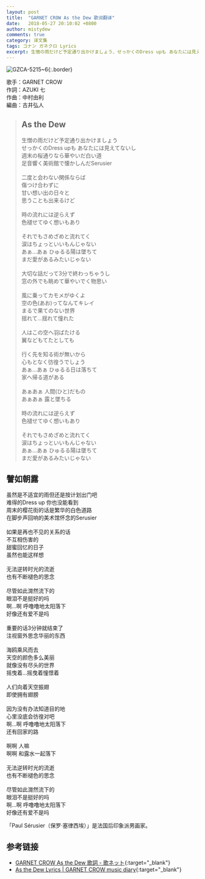 ```yaml
---
layout: post
title:  "GARNET CROW As the Dew 歌词翻译"
date:   2018-05-27 20:10:02 +0800
author: mistydew
comments: true
category: 译文集
tags: コナン ガネクロ Lyrics
excerpt: 生憎の雨だけど予定通り出かけましょう、せっかくのDress upも あなたには見えてないし。週末の桜通りなら華やいだ白い道、足音響く美術館で懐かしんだSerusier。
---
```

![GZCA-5215~6](https://crowsub.github.io/images/discography/album/GZCA-5215~6.jpg){:.border}

歌手：GARNET CROW<br>
作詞：AZUKI 七<br>
作曲：中村由利<br>
編曲：古井弘人

<blockquote class="lyric-original">
  <h2>As the Dew</h2>
  <p>
    生憎の雨だけど予定通り出かけましょう<br>
    せっかくのDress upも あなたには見えてないし<br>
    週末の桜通りなら華やいだ白い道<br>
    足音響く美術館で懐かしんだSerusier<br>
    <br>
    二度と会わない関係ならば<br>
    傷つけ合わずに<br>
    甘い想い出の日々と<br>
    思うことも出来るけど<br>
    <br>
    時の流れには逆らえず<br>
    色褪せてゆく想いもあり<br>
    <br>
    それでもさめざめと流れてく<br>
    涙はちょっといいもんじゃない<br>
    あぁ…あぁ ひゅるる陽は墜ちて<br>
    まだ愛があるみたいじゃない<br>
    <br>
    大切な話だって3分で終わっちゃうし<br>
    窓の外でも眺めて華やいでく物思い<br>
    <br>
    風に乗ってカモメがゆくよ<br>
    空の色(あお)ってなんてキレイ<br>
    まるで果てのない世界<br>
    揺れて…揺れて憧れた<br>
    <br>
    人はこの空へ羽ばたける<br>
    翼などもてたとしても<br>
    <br>
    行く先を知る術が無いから<br>
    心もとなく彷徨うでしょう<br>
    あぁ…あぁ ひゅるる日は落ちて<br>
    家へ帰る道がある<br>
    <br>
    あぁあぁ 人間(ひと)だもの<br>
    あぁあぁ 露と墜ちる<br>
    <br>
    時の流れには逆らえず<br>
    色褪せてゆく想いもあり<br>
    <br>
    それでもさめざめと流れてく<br>
    涙はちょっといいもんじゃない<br>
    あぁ…あぁ ひゅるる陽は墜ちて<br>
    まだ愛があるみたいじゃない
  </p>
</blockquote>

<div class="lyric-translation">
  <h2>譬如朝露</h2>
  <p>
    虽然是不适宜的雨但还是按计划出门吧<br>
    难得的Dress up 你也没能看到<br>
    周末的樱花街的话是繁华的白色道路<br>
    在脚步声回响的美术馆怀念的Serusier<br>
    <br>
    如果是再也不见的关系的话<br>
    不互相伤害的<br>
    甜蜜回忆的日子<br>
    虽然也能这样想<br>
    <br>
    无法逆转时光的流逝<br>
    也有不断褪色的思念<br>
    <br>
    尽管如此潸然流下的<br>
    眼泪不是挺好的吗<br>
    啊…啊 呼噜噜地太阳落下<br>
    好像还有爱不是吗<br>
    <br>
    重要的话3分钟就结束了<br>
    注视窗外思念华丽的东西<br>
    <br>
    海鸥乘风而去<br>
    天空的颜色多么美丽<br>
    就像没有尽头的世界<br>
    摇曳着…摇曳着憧憬着<br>
    <br>
    人们向着天空振翅<br>
    即使拥有翅膀<br>
    <br>
    因为没有办法知道目的地<br>
    心里没底会彷徨对吧<br>
    啊…啊 呼噜噜地太阳落下<br>
    还有回家的路<br>
    <br>
    啊啊 人嘛<br>
    啊啊 和露水一起落下<br>
    <br>
    无法逆转时光的流逝<br>
    也有不断褪色的思念<br>
    <br>
    尽管如此潸然流下的<br>
    眼泪不是挺好的吗<br>
    啊…啊 呼噜噜地太阳落下<br>
    好像还有爱不是吗
  </p>
</div>

「Paul Sérusier（保罗·塞律西埃）」是法国后印象派男画家。

## 参考链接

* [GARNET CROW As the Dew 歌詞 - 歌ネット](https://www.uta-net.com/song/90284/){:target="_blank"}
* [As the Dew Lyrics \| GARNET CROW music diary](https://crowsub.github.io/lyrics/original/As%20the%20Dew.html){:target="_blank"}
